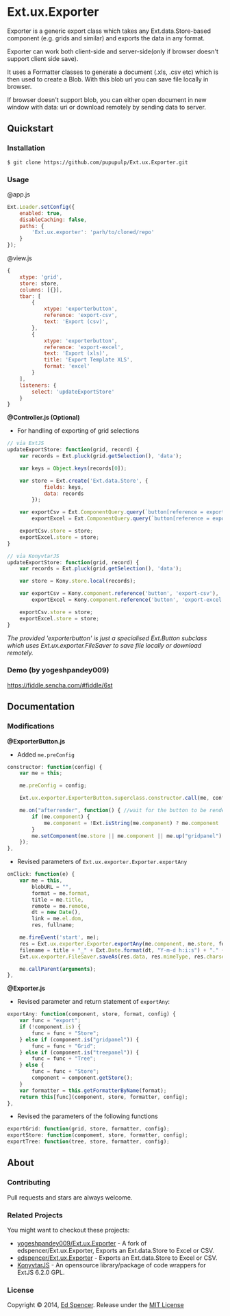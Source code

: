 # Ext.ux.Exporter

Exporter is a generic export class which takes any Ext.data.Store-based component (e.g. grids and similar) and exports the data in any format.

Exporter can work both client-side and server-side(only if browser doesn't support client side save).

It uses a Formatter classes to generate a document (.xls, .csv etc) which is then used to create a Blob. With this blob url you can save file locally in browser.

If browser doesn't support blob, you can either open document in new window with data: uri or download remotely by sending data to server.

## Quickstart

### Installation

```cli
$ git clone https://github.com/pupupulp/Ext.ux.Exporter.git
```

### Usage

@app.js

```javascript
Ext.Loader.setConfig({
    enabled: true,
    disableCaching: false,
    paths: {
        'Ext.ux.exporter': 'parh/to/cloned/repo'
    }
});
```

@view.js

```javascript
{
    xtype: 'grid',
    store: store,
    columns: [{}],
    tbar: [
        {
            xtype: 'exporterbutton',
            reference: 'export-csv',
            text: 'Export (csv)',
        },
        {
            xtype: 'exporterbutton',
            reference: 'export-excel',
            text: 'Export (xls)',
            title: 'Export Template XLS',
            format: 'excel'
        }
    ],
    listeners: {
        select: 'updateExportStore'
    }
}
```

**@Controller.js (Optional)**
- For handling of exporting of grid selections

```javascript
// via ExtJS
updateExportStore: function(grid, record) {
    var records = Ext.pluck(grid.getSelection(), 'data');

    var keys = Object.keys(records[0]);

    var store = Ext.create('Ext.data.Store', {
			fields: keys,
			data: records
        });

    var exportCsv = Ext.ComponentQuery.query(`button[reference = export-csv]`)[0],
        exportExcel = Ext.ComponentQuery.query(`button[reference = export-excel]`)[0];

    exportCsv.store = store;
    exportExcel.store = store;
}

// via KonyvtarJS
updateExportStore: function(grid, record) {
    var records = Ext.pluck(grid.getSelection(), 'data');

    var store = Kony.store.local(records);

    var exportCsv = Kony.component.reference('button', 'export-csv'),
        exportExcel = Kony.component.reference('button', 'export-excel');

    exportCsv.store = store;
    exportExcel.store = store;
}
```

_The provided 'exporterbutton' is just a specialised Ext.Button subclass which uses Ext.ux.exporter.FileSaver to save file locally or download remotely._


### Demo (by yogeshpandey009)

https://fiddle.sencha.com/#fiddle/6st

## Documentation

### Modifications

**@ExporterButton.js**

- Added `me.preConfig`

```javascript
constructor: function(config) {
    var me = this;

    me.preConfig = config;

    Ext.ux.exporter.ExporterButton.superclass.constructor.call(me, config);

    me.on("afterrender", function() { //wait for the button to be rendered, so we can look up to grab the component
        if (me.component) {
            me.component = !Ext.isString(me.component) ? me.component : Ext.ComponentQuery.query(me.component)[0];
        }
        me.setComponent(me.store || me.component || me.up("gridpanel") || me.up("treepanel"), config);
    });
},
```

- Revised parameters of `Ext.ux.exporter.Exporter.exportAny`

```javascript
onClick: function(e) {
    var me = this,
        blobURL = "",
        format = me.format,
        title = me.title,
        remote = me.remote,
        dt = new Date(),
        link = me.el.dom,
        res, fullname;

    me.fireEvent('start', me);
    res = Ext.ux.exporter.Exporter.exportAny(me.component, me.store, format, { title : title });
    filename = title + "_" + Ext.Date.format(dt, "Y-m-d h:i:s") + "." + res.ext;
    Ext.ux.exporter.FileSaver.saveAs(res.data, res.mimeType, res.charset, filename, link, remote, me.onComplete, me);

    me.callParent(arguments);
},
```

**@Exporter.js**

- Revised parameter and return statement of `exportAny`:

```javascript
exportAny: function(component, store, format, config) {
    var func = "export";
    if (!component.is) {
        func = func + "Store";
    } else if (component.is("gridpanel")) {
        func = func + "Grid";
    } else if (component.is("treepanel")) {
        func = func + "Tree";
    } else {
        func = func + "Store";
        component = component.getStore();
    }
    var formatter = this.getFormatterByName(format);
    return this[func](component, store, formatter, config);
},
```

- Revised the parameters of the following functions

```javascript
exportGrid: function(grid, store, formatter, config);
exportStore: function(compomemt, store, formatter, config);
exportTree: function(tree, store, formatter, config);
```

## About

### Contributing

Pull requests and stars are always welcome.

### Related Projects

You might want to checkout these projects:

- [yogeshpandey009/Ext.ux.Exporter](https://github.com/yogeshpandey009/Ext.ux.Exporter) - A fork of edspencer/Ext.ux.Exporter, Exports an Ext.data.Store to Excel or CSV.
- [edspencer/Ext.ux.Exporter](https://github.com/edspencer/Ext.ux.Exporter) - Exports an Ext.data.Store to Excel or CSV.
- [KonyvtarJS](https://github.com/pupupulp/konyvtar-js) - An opensource library/package of code wrappers for ExtJS 6.2.0 GPL.

### License

Copyright © 2014, [Ed Spencer](https://github.com/edspencer). Release under the [MIT License](https://github.com/pupupulp/Ext.ux.Exporter/blob/master/LICENSE.txt)